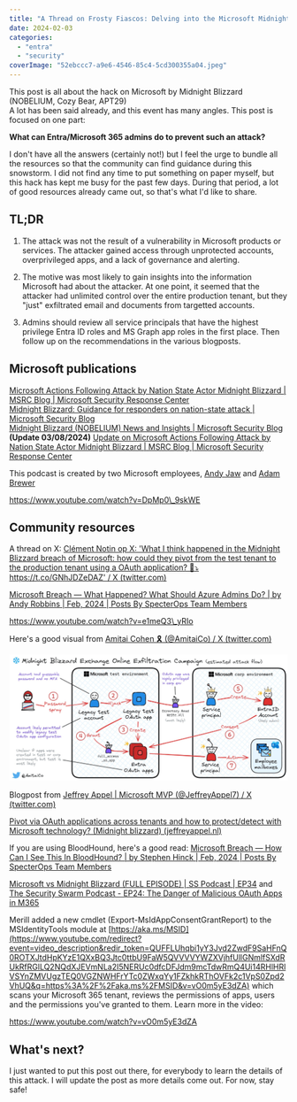 ```yaml
---
title: "A Thread on Frosty Fiascos: Delving into the Microsoft Midnight Blizzard Hack"
date: 2024-02-03
categories: 
  - "entra"
  - "security"
coverImage: "52ebccc7-a9e6-4546-85c4-5cd300355a04.jpeg"
---
```


This post is all about the hack on Microsoft by Midnight Blizzard (NOBELIUM, Cozy Bear, APT29)  
A lot has been said already, and this event has many angles. This post is focused on one part:

**What can Entra/Microsoft 365 admins do to prevent such an attack?**

I don't have all the answers (certainly not!) but I feel the urge to bundle all the resources so that the community can find guidance during this snowstorm. I did not find any time to put something on paper myself, but this hack has kept me busy for the past few days. During that period, a lot of good resources already came out, so that's what I'd like to share.

## TL;DR

1. The attack was not the result of a vulnerability in Microsoft products or services. The attacker gained access through unprotected accounts, overprivileged apps, and a lack of governance and alerting.

3. The motive was most likely to gain insights into the information Microsoft had about the attacker. At one point, it seemed that the attacker had unlimited control over the entire production tenant, but they "just" exfiltrated email and documents from targetted accounts.

5. Admins should review all service principals that have the highest privilege Entra ID roles and MS Graph app roles in the first place. Then follow up on the recommendations in the various blogposts.

## Microsoft publications

[Microsoft Actions Following Attack by Nation State Actor Midnight Blizzard | MSRC Blog | Microsoft Security Response Center](https://msrc.microsoft.com/blog/2024/01/microsoft-actions-following-attack-by-nation-state-actor-midnight-blizzard/)  
[Midnight Blizzard: Guidance for responders on nation-state attack | Microsoft Security Blog](https://www.microsoft.com/en-us/security/blog/2024/01/25/midnight-blizzard-guidance-for-responders-on-nation-state-attack/)  
[Midnight Blizzard (NOBELIUM) News and Insights | Microsoft Security Blog](https://www.microsoft.com/en-us/security/blog/tag/midnight-blizzard-nobelium/?sort-by=newest-oldest&date=any)  
**(Update 03/08/2024)** [Update on Microsoft Actions Following Attack by Nation State Actor Midnight Blizzard | MSRC Blog | Microsoft Security Response Center](https://msrc.microsoft.com/blog/2024/03/update-on-microsoft-actions-following-attack-by-nation-state-actor-midnight-blizzard/)

This podcast is created by two Microsoft employees, [Andy Jaw](https://twitter.com/ajawzero) and [Adam Brewer](https://twitter.com/ajbrewer)

https://www.youtube.com/watch?v=DpMp0\_9skWE

## Community resources

A thread on X: [Clément Notin op X: 'What I think happened in the Midnight Blizzard breach of Microsoft: how could they pivot from the test tenant to the production tenant using a OAuth application? 🤔⤵️ https://t.co/GNhJDZeDAZ' / X (twitter.com)](https://twitter.com/cnotin/status/1751028257405665773?s=46&t=AxQkhD9sR9508NnvCAhibw)

[Microsoft Breach — What Happened? What Should Azure Admins Do? | by Andy Robbins | Feb, 2024 | Posts By SpecterOps Team Members](https://posts.specterops.io/microsoft-breach-what-happened-what-should-azure-admins-do-da2b7e674ebc)

https://www.youtube.com/watch?v=e1meQ3\_yRIo

Here's a good visual from [Amitai Cohen 🎗️ (@AmitaiCo) / X (twitter.com)](https://twitter.com/AmitaiCo)

![](/assets/images/image-1024x463.png)

Blogpost from [Jeffrey Appel | Microsoft MVP (@JeffreyAppel7) / X (twitter.com)](https://twitter.com/JeffreyAppel7)

[Pivot via OAuth applications across tenants and how to protect/detect with Microsoft technology? (Midnight blizzard) (jeffreyappel.nl)](https://jeffreyappel.nl/pivot-via-oauth-applications-across-tenants-and-what-to-for-protection-with-microsoft-technology-midnight-blizzard/)

If you are using BloodHound, here's a good read: [Microsoft Breach — How Can I See This In BloodHound? | by Stephen Hinck | Feb, 2024 | Posts By SpecterOps Team Members](https://posts.specterops.io/microsoft-breach-how-can-i-see-this-in-bloodhound-33c92dca4c65)

[Microsoft vs Midnight Blizzard (FULL EPISODE) | SS Podcast | EP34](https://www.youtube.com/watch?v=97RrHgi_SPA) and [The Security Swarm Podcast - EP24: The Danger of Malicious OAuth Apps in M365](https://www.youtube.com/watch?v=4hwMcMi85YU)

Merill added a new cmdlet (Export-MsIdAppConsentGrantReport) to the MSIdentityTools module at [https://aka.ms/MSID](https://www.youtube.com/redirect?event=video_description&redir_token=QUFFLUhqbi1yY3Jvd2ZwdF9SaHFnQ0ROTXJtdHpKYzE1QXxBQ3Jtc0ttbU9FaW5QVVVVYWZXVjhfUllGNmlfSXdRUkRfRGlLQ2NQdXJEVmNLa2I5NERUc0dfcDFJdm9mcTdwRmQ4Ui14RHlHRlVSYnZMVUgzTEQ0VGZNWHFrYTc0ZWxqYy1FZkhkRThOVFk2c1VpS0Zpd2VhUQ&q=https%3A%2F%2Faka.ms%2FMSID&v=vO0m5yE3dZA) which scans your Microsoft 365 tenant, reviews the permissions of apps, users and the permissions you've granted to them. Learn more in the video:

https://www.youtube.com/watch?v=vO0m5yE3dZA

## What's next?

I just wanted to put this post out there, for everybody to learn the details of this attack. I will update the post as more details come out. For now, stay safe!
